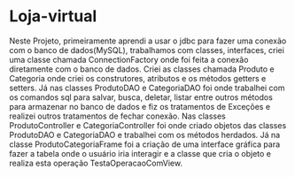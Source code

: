 # Loja-virtual
Neste Projeto, primeiramente aprendi a usar o jdbc para fazer uma conexão com o banco de dados(MySQL), trabalhamos com classes, interfaces, criei uma classe chamada
ConnectionFactory onde foi feita a conexão diretamente com o banco de dados. Criei as classes chamada Produto e Categoria onde criei os construtores, atributos e os métodos getters e setters. Já nas classes ProdutoDAO e CategoriaDAO foi onde trabalhei com os comandos sql para salvar, busca, deletar, listar entre outros métodos 
para armazenar no banco de dados e fiz os tratamentos de Exceções e realizei outros tratamentos de fechar conexão.
Nas classes ProdutoController e CategoriaController foi onde criado objetos das classes ProdutoDAO e CategoriaDAO e trabalhei com os métodos herdados. Já na classe ProdutoCategoriaFrame foi a criação de uma interface gráfica para fazer a tabela onde o usuário iria interagir e a classe que cria o objeto e realiza esta operação TestaOperacaoComView. 
